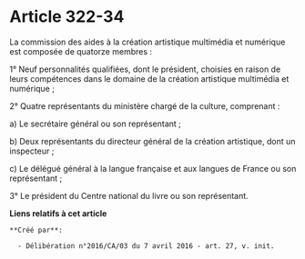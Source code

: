 # Article 322-34

La commission des aides à la création artistique multimédia et numérique est composée de quatorze membres :

1° Neuf personnalités qualifiées, dont le président, choisies en raison de leurs compétences dans le domaine de la création
artistique multimédia et numérique ;

2° Quatre représentants du ministère chargé de la culture, comprenant :

a) Le secrétaire général ou son représentant ;

b) Deux représentants du directeur général de la création artistique, dont un inspecteur ;

c) Le délégué général à la langue française et aux langues de France ou son représentant ;

3° Le président du Centre national du livre ou son représentant.

**Liens relatifs à cet article**

	**Créé par**:

	  - Délibération n°2016/CA/03 du 7 avril 2016 - art. 27, v. init.
